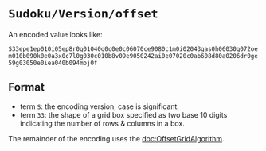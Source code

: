# ``Sudoku/Version/offset``

An encoded value looks like: 

`S33epe1ep010i05ep8r0q01040g0c0e0c06070ce9080c1m0i02043gas0h06030g072oem010b090k0e0a3x0c7l0g030c010b8v09e9050242ai0e07020c0ab608d80a0206dr0ge59g03050e0iea040b094mbj0f`

## Format

- term `S`: the encoding version, case is significant.
- term `33`: the shape of a grid box specified as two base 10 digits indicating the number of rows & columns in a box.

The remainder of the encoding uses the <doc:OffsetGridAlgorithm>.

